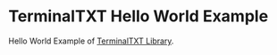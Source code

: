 # TerminalTXT Hello World Example
Hello World Example of [TerminalTXT Library](https://github.com/figraham/terminaltxt).
